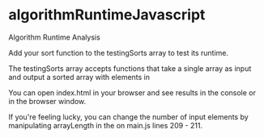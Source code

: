 # algorithmRuntimeJavascript
Algorithm Runtime Analysis

Add your sort function to the testingSorts array to test its runtime. 

The testingSorts array accepts functions that take a single array as input and output a sorted array with elements in  

You can open index.html in your browser and see results in the console or in the browser window.

If you're feeling lucky, you can change the number of input elements by manipulating arrayLength in the on main.js lines 209 - 211.
